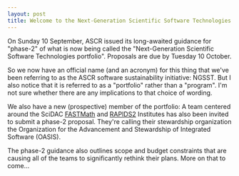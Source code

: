 ```yaml
---
layout: post
title: Welcome to the Next-Generation Scientific Software Technologies!
---
```


On Sunday 10 September, ASCR issued its long-awaited guidance for "phase-2" of what is now being called the "Next-Generation Scientific Software Technologies portfolio".  Proposals are due by Tuesday 10 October.

So we now have an official name (and an acronym) for this thing that we've been referring to as the ASCR software sustainability initiative: NGSST.  But I also notice that it is referred to as a "portfolio" rather than a "program".  I'm not sure whether there are any implications to that choice of wording.

We also have a new (prospective) member of the portfolio: A team centered around the SciDAC [FASTMath](https://scidac5-fastmath.lbl.gov/) and [RAPIDS2](https://rapids.lbl.gov/) Institutes has also been invited to submit a phase-2 proposal.  They're calling their stewardship organization the Organization for the Advancement and Stewardship of Integrated Software (OASIS).

The phase-2 guidance also outlines scope and budget constraints that are causing all of the teams to significantly rethink their plans.  More on that to come...
